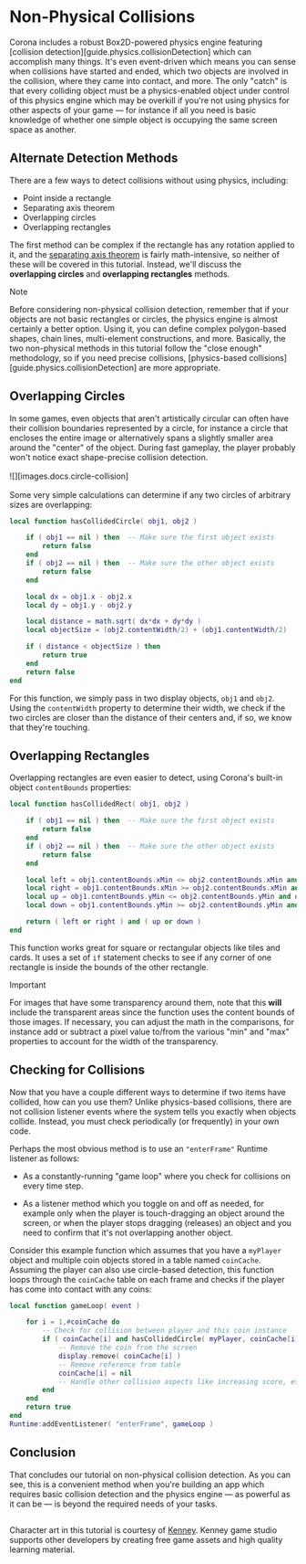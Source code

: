
# Non-Physical Collisions

Corona includes a robust <nobr>Box2D-powered</nobr> physics engine featuring [collision detection][guide.physics.collisionDetection] which can accomplish many things. It's even <nobr>event-driven</nobr> which means you can sense when collisions have started and ended, which two objects are involved in the collision, where they came into contact, and more. The only "catch" is that every colliding object must be a <nobr>physics-enabled</nobr> object under control of this physics engine which may be overkill if you're not using physics for other aspects of your game&nbsp;&mdash; for instance if all you need is basic knowledge of whether one simple object is occupying the same screen space as another. 


## Alternate Detection Methods

There are a few ways to detect collisions without using physics, including:

* Point inside a rectangle
* Separating axis theorem
* Overlapping circles
* Overlapping rectangles

The first method can be complex if the rectangle has any rotation applied to it, and the [separating axis theorem](https://gamedevelopment.tutsplus.com/tutorials/collision-detection-using-the-separating-axis-theorem--gamedev-169) is fairly <nobr>math-intensive</nobr>, so neither of these will be covered in this tutorial. Instead, we'll discuss the __overlapping&nbsp;circles__ and __overlapping&nbsp;rectangles__ methods.

<div class="guide-notebox">
<div class="notebox-title">Note</div>

Before considering <nobr>non-physical</nobr> collision detection, remember that if your objects are not basic rectangles or circles, the physics engine is almost certainly a better option. Using it, you can define complex <nobr>polygon-based</nobr> shapes, chain lines, <nobr>multi-element</nobr> constructions, and more. Basically, the two <nobr>non-physical</nobr> methods in this tutorial follow the "close&nbsp;enough" methodology, so if you need precise collisions, [physics-based collisions][guide.physics.collisionDetection] are more appropriate.

</div>


## Overlapping Circles

In some games, even objects that aren't artistically circular can often have their collision boundaries represented by a circle, for instance a circle that encloses the entire image or alternatively spans a slightly smaller area around the "center" of the object. During fast gameplay, the player probably won't notice exact <nobr>shape-precise</nobr> collision detection.

<div style="max-width: 400px; margin-top: 16px; margin-bottom: 16px;">

![][images.docs.circle-collision]

</div>

Some very simple calculations can determine if any two circles of arbitrary sizes are overlapping:

``````lua
local function hasCollidedCircle( obj1, obj2 )

	if ( obj1 == nil ) then  -- Make sure the first object exists
		return false
	end
	if ( obj2 == nil ) then  -- Make sure the other object exists
		return false
	end

	local dx = obj1.x - obj2.x
	local dy = obj1.y - obj2.y

	local distance = math.sqrt( dx*dx + dy*dy )
	local objectSize = (obj2.contentWidth/2) + (obj1.contentWidth/2)

	if ( distance < objectSize ) then
		return true
	end
	return false
end
``````

For this function, we simply pass in two display objects, `obj1` and `obj2`. Using the `contentWidth` property to determine their width, we check if the two circles are closer than the distance of their centers and, if&nbsp;so, we know that they're touching.


## Overlapping Rectangles

Overlapping rectangles are even easier to detect, using Corona's <nobr>built-in</nobr> object `contentBounds` properties:

``````lua
local function hasCollidedRect( obj1, obj2 )

	if ( obj1 == nil ) then  -- Make sure the first object exists
		return false
	end
	if ( obj2 == nil ) then  -- Make sure the other object exists
		return false
	end

	local left = obj1.contentBounds.xMin <= obj2.contentBounds.xMin and obj1.contentBounds.xMax >= obj2.contentBounds.xMin
	local right = obj1.contentBounds.xMin >= obj2.contentBounds.xMin and obj1.contentBounds.xMin <= obj2.contentBounds.xMax
	local up = obj1.contentBounds.yMin <= obj2.contentBounds.yMin and obj1.contentBounds.yMax >= obj2.contentBounds.yMin
	local down = obj1.contentBounds.yMin >= obj2.contentBounds.yMin and obj1.contentBounds.yMin <= obj2.contentBounds.yMax

	return ( left or right ) and ( up or down )
end
``````

This function works great for square or rectangular objects like tiles and cards. It uses a set of `if` statement checks to see if any corner of one rectangle is inside the bounds of the other rectangle.

<div class="guide-notebox-imp">
<div class="notebox-title-imp">Important</div>

For images that have some transparency around them, note that this __will__ include the transparent areas since the function uses the content bounds of those images. If necessary, you can adjust the math in the comparisons, for instance add or subtract a pixel value to/from the various "min" and "max" properties to account for the width of the transparency.

</div>


## Checking for Collisions

Now that you have a couple different ways to determine if two items have collided, how can you use them? Unlike <nobr>physics-based</nobr> collisions, there are not collision listener events where the system tells you exactly when objects collide. Instead, you must check periodically (or&nbsp;frequently) in your own code.

Perhaps the most obvious method is to use an `"enterFrame"` Runtime listener as follows:

* As a <nobr>constantly-running</nobr> "game&nbsp;loop" where you check for collisions on every time step.

* As a listener method which you toggle on and off as needed, for example only when the player is <nobr>touch-dragging</nobr> an object around the screen, or when the player stops dragging (releases) an object and you need to confirm that it's not overlapping another object.

Consider this example function which assumes that you have a `myPlayer` object and multiple coin objects stored in a table named `coinCache`. Assuming the player can also use <nobr>circle-based</nobr> detection, this function loops through the `coinCache` table on each frame and checks if the player has come into contact with any coins:

``````lua
local function gameLoop( event )

	for i = 1,#coinCache do
		-- Check for collision between player and this coin instance
		if ( coinCache[i] and hasCollidedCircle( myPlayer, coinCache[i] ) ) then
			-- Remove the coin from the screen
			display.remove( coinCache[i] )
			-- Remove reference from table
			coinCache[i] = nil
			-- Handle other collision aspects like increasing score, etc.
		end
	end
	return true
end
Runtime:addEventListener( "enterFrame", gameLoop )
``````


## Conclusion

That concludes our tutorial on <nobr>non-physical</nobr> collision detection. As you can see, this is a convenient method when you're building an app which requires basic collision detection and the physics engine&nbsp;&mdash; as powerful as it can&nbsp;be&nbsp;&mdash; is beyond the required needs of your tasks.


<!--- LEGAL -->

##

<div class="tiny-copy">

Character art in this tutorial is courtesy of [Kenney](https://kenney.nl/). Kenney game studio supports other developers by creating free game assets and high quality learning material.

</div>

